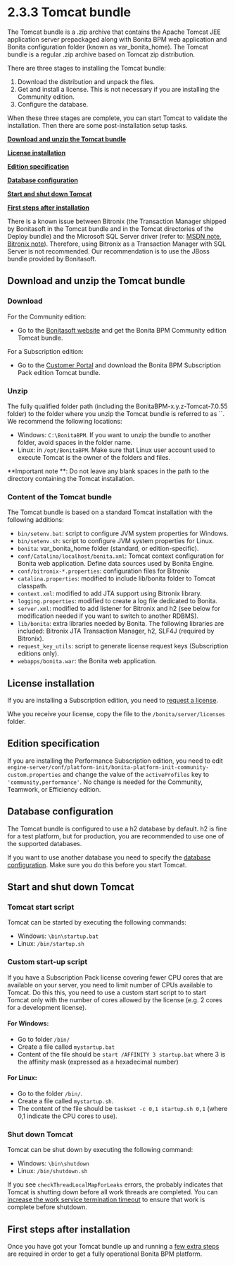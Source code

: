 # 2.3.3 Tomcat bundle

The Tomcat bundle is a .zip archive that contains the Apache Tomcat JEE application server prepackaged along with Bonita BPM web application and Bonita configuration folder (known as var\_bonita\_home). 
The Tomcat bundle is a regular .zip archive based on Tomcat zip distribution.


There are three stages to installing the Tomcat bundle:


1. Download the distribution and unpack the files.
2. Get and install a license. This is not necessary if you are installing the Community edition.
3. Configure the database.

When these three stages are complete, you can start Tomcat to validate the installation. Then there are some post-installation setup tasks.


**[Download and unzip the Tomcat bundle](#download_unzip)**

**[License installation](#license)**

**[Edition specification](#edition)**

**[Database configuration](#db)**

**[Start and shut down Tomcat](#start_stop)**

**[First steps after installation](#postinstall)**

There is a known issue between Bitronix (the Transaction Manager shipped by Bonitasoft in the Tomcat bundle and in the Tomcat directories of the Deploy bundle) and the Microsoft SQL Server driver
(refer to: [MSDN note](http://msdn.microsoft.com/en-us/library/aa342335.aspx), [Bitronix note](http://bitronix-transaction-manager.10986.n7.nabble.com/Failed-to-recover-SQL-Server-Restart-td148.html)).
Therefore, using Bitronix as a Transaction Manager with SQL Server is not recommended. Our recommendation is to use the JBoss bundle provided by Bonitasoft.


## Download and unzip the Tomcat bundle




### Download




For the Community edition:

* Go to the [Bonitasoft website](http://www.bonitasoft.com/how-we-do-it/downloads) and get the Bonita BPM Community edition Tomcat bundle.

For a Subscription edition:

* Go to the [Customer Portal](https://customer.bonitasoft.com/download/request) and download the Bonita BPM Subscription Pack edition Tomcat bundle.

### Unzip




The fully qualified folder path (including the BonitaBPM-x.y.z-Tomcat-7.0.55 folder) to the folder where you unzip the Tomcat bundle is referred to as ``. We recommend the following locations: 

* Windows: `C:\BonitaBPM`. If you want to unzip the bundle to another folder, avoid spaces in the folder name. 
* Linux: in `/opt/BonitaBPM`. Make sure that Linux user account used to execute Tomcat is the owner of the folders and files.

**Important note **: Do not leave any blank spaces in the path to the directory containing the Tomcat installation.




### Content of the Tomcat bundle




The Tomcat bundle is based on a standard Tomcat installation with the following additions:

* `bin/setenv.bat`: script to configure JVM system properties for Windows.
* `bin/setenv.sh`: script to configure JVM system properties for Linux.
* `bonita`: var\_bonita\_home folder (standard, or edition-specific).
* `conf/Catalina/localhost/bonita.xml`: Tomcat context configuration for Bonita web application. Define data sources used by Bonita Engine.
* `conf/bitronix-*.properties`: configuration files for Bitronix
* `catalina.properties`: modified to include lib/bonita folder to Tomcat classpath.
* `context.xml`: modified to add JTA support using Bitronix library.
* `logging.properties`: modified to create a log file dedicated to Bonita.
* `server.xml`: modified to add listener for Bitronix and h2 (see below for modification needed if you want to switch to another RDBMS).
* `lib/bonita`: extra libraries needed by Bonita. The following libraries are included: Bitronix JTA Transaction Manager, h2, SLF4J (required by Bitronix).
* `request_key_utils`: script to generate license request keys (Subscription editions only).
* `webapps/bonita.war`: the Bonita web application.

## License installation




If you are installing a Subscription edition, you need to [request a license](/licenses.md). 


Whe you receive your license, copy the file to the `/bonita/server/licenses` folder.


## Edition specification


If you are installing the Performance Subscription edition, 
you need to edit `engine-server/conf/platform-init/bonita-platform-init-community-custom.properties` 
and change the value of the `activeProfiles` key to `'community,performance'`. No change is needed for the Community, Teamwork, or Efficiency edition.



## Database configuration 




The Tomcat bundle is configured to use a h2 database by default. h2 is fine for a test platform, but for production, you are recommended to use one of the supported databases. 


If you want to use another database you need to specify the [database configuration](/database-configuration.md). Make sure you do this before you start Tomcat.




## Start and shut down Tomcat




### Tomcat start script




Tomcat can be started by executing the following commands:


* Windows: `\bin\startup.bat`
* Linux: `/bin/startup.sh`

### Custom start-up script




If you have a Subscription Pack license covering fewer CPU cores that are available on your server, you need to limit number of CPUs available to Tomcat. 
Do this this, you need to use a custom start script to to start Tomcat only with the number of cores allowed by the license (e.g. 2 cores for a development license).




#### For Windows:




* Go to folder `/bin/`
* Create a file called `mystartup.bat`
* Content of the file should be `start /AFFINITY 3 startup.bat` where 3 is the affinity mask (expressed as a hexadecimal number)

#### For Linux:




* Go to the folder `/bin/`.
* Create a file called `mystartup.sh`. 
* The content of the file should be `taskset -c 0,1 startup.sh 0,1` (where 0,1 indicate the CPU cores to use).

### Shut down Tomcat




Tomcat can be shut down by executing the following command:

* Windows: `\bin\shutdown`
* Linux: `/bin/shutdown.sh`

If you see `checkThreadLocalMapForLeaks` errors, the probably indicates that Tomcat is shutting down before all work threads are completed. 
You can [increase the work service termination timeout](/performance-tuning.md#work_service) to ensure that work is complete before shutdown. 




## First steps after installation




Once you have got your Tomcat bundle up and running a [few extra steps](/first-steps-after-setup.md) are required in order to get a fully operational Bonita BPM platform.